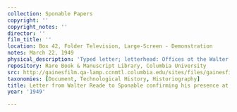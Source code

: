 ```yaml
---
collection: Sponable Papers
copyright: ''
copyright_notes: ''
director: ''
film_title: ''
location: Box 42, Folder Television, Large-Screen - Demonstration
notes: March 22, 1949
physical_description: 'Typed letter; letterhead: Offices ot the Walter Reade Theatres'
repository: Rare Book & Manuscript Library, Columbia University
src: http://gainesfilm.qa-lamp.ccnmtl.columbia.edu/sites/files/gainesfilm/images/1000102101.jpg
taxonomies: [Document, Technological History, Historiography]
title: Letter from Walter Reade to Sponable confirming his presence at the demonstration
year: '1949'

---
```

